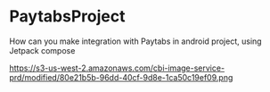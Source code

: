 # PaytabsProject
How can you make integration with Paytabs in android project, using Jetpack compose

https://s3-us-west-2.amazonaws.com/cbi-image-service-prd/modified/80e21b5b-96dd-40cf-9d8e-1ca50c19ef09.png
